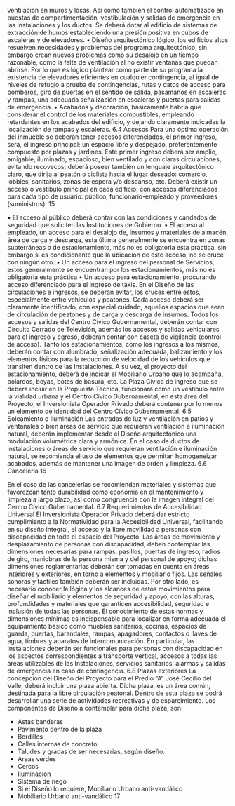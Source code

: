 ventilación en muros y losas. Así como también el control automatizado en puestas de
compartimentación, vestibulación y salidas de emergencia en las instalaciones y los ductos.
Se deberá dotar al edificio de sistemas de extracción de humos estableciendo una presión
positiva en cubos de escaleras y de elevadores.
• Diseño arquitectónico lógico, los edificios altos resuelven necesidades y problemas del
programa arquitectónico, sin embargo crean nuevos problemas como su desalojo en un
tiempo razonable, como la falta de ventilación al no existir ventanas que puedan abrirse.
Por lo que es lógico plantear como parte de su programa la existencia de elevadores
eficientes en cualquier contingencia, al igual de niveles de refugio a prueba de
contingencias, rutas y datos de acceso para bomberos, giro de puertas en el sentido de
salida, pasamanos en escaleras y rampas, una adecuada señalización en escaleras y
puertas para salidas de emergencia.
• Acabados y decoración, básicamente habría que considerar el control de los materiales
combustibles, empleando retardantes en los acabados del edificio, y dejando claramente
indicadas la localización de rampas y escaleras.
6.4 Accesos
Para una óptima operación del inmueble se deberán tener accesos diferenciados, el primer ingreso,
será, el ingreso principal; un espacio libre y despejado, preferentemente compuesto por plazas y
jardines. Este primer ingreso deberá ser amplio, amigable, iluminado, espacioso, bien ventilado y
con claras circulaciones, evitando recovecos; deberá poseer también un lenguaje arquitectónico
claro, que dirija al peatón o ciclista hacia el lugar deseado: comercio, lobbies, sanitarios, zonas de
espera y/o descanso, etc.
Deberá existir un acceso o vestíbulo principal en cada edificio, con accesos diferenciados para cada
tipo de usuario: público, funcionario-empleado y proveedores (suministros).
15

• El acceso al público deberá contar con las condiciones y candados de seguridad que
soliciten las Instituciones de Gobierno.
• El acceso al empleado, un acceso para el desalojo de, insumos y materiales de
almacén, área de carga y descarga, esta última generalmente se encuentra en zonas
subterráneas o de estacionamiento, más no es obligatoria esta práctica, sin embargo
si es condicionante que la ubicación de este acceso, no se cruce con ningún otro.
• Un acceso para el ingreso del personal de Servicios, estos generalmente se
encuentran por los estacionamientos, más no es obligatoria esta práctica
• Un acceso para estacionamiento, procurando acceso diferenciado para el ingreso de
taxis.
En el Diseño de las circulaciones e ingresos, se deberán evitar, los cruces entre estos,
especialmente entre vehículos y peatones. Cada acceso deberá ser claramente identificado, con
especial cuidado, aquellos espacios que sean de circulación de peatones y de carga y descarga de
insumos.
Todos los accesos y salidas del Centro Cívico Gubernamental, deberán contar con Circuito Cerrado
de Televisión, además los accesos y salidas vehiculares para el ingreso y egreso, deberán contar
con caseta de vigilancia (control de acceso).
Tanto los estacionamientos, como los ingresos a los mismos, deberán contar con alumbrado,
señalización adecuada, balizamiento y los elementos físicos para la reducción de velocidad de los
vehículos que transiten dentro de las Instalaciones. A su vez, el proyecto del estacionamiento,
deberá de indicar el Mobiliario Urbano que lo acompaña, bolardos, boyas, botes de basura, etc.
La Plaza Cívica de ingreso que se deberá incluir en la Propuesta Técnica, funcionará como un
vestíbulo entre la vialidad urbana y el Centro Cívico Gubernamental, en esta área del Proyecto, el
Inversionista Operador Privado deberá contener por lo menos un elemento de identidad del Centro
Cívico Gubernamental.
6.5 Soleamiento e Iluminación
Las entradas de luz y ventilación en patios y ventanales o bien áreas de servicio que requieran
ventilación e iluminación natural, deberán implementar desde el Diseño arquitectónico una
modulación volumétrica clara y armónica. En el caso de ductos de instalaciones o áreas de servicio
que requieran ventilación e iluminación natural, se recomienda el uso de elementos que permitan
homogeneizar acabados, además de mantener una imagen de orden y limpieza.
6.6 Cancelería
16

En el caso de las cancelerías se recomiendan materiales y sistemas que favorezcan tanto
durabilidad como economía en el mantenimiento y limpieza a largo plazo, así como congruencia
con la imagen integral del Centro Cívico Gubernamental.
6.7 Requerimientos de Accesibilidad Universal
El Inversionista Operador Privado deberá dar estricto cumplimiento a la Normatividad para la
Accesibilidad Universal, facilitando en su diseño integral, el acceso y la libre movilidad a personas
con discapacidad en todo el espacio del Proyecto.
Las áreas de movimiento y desplazamiento de personas con discapacidad, deben contemplar las
dimensiones necesarias para rampas, pasillos, puertas de ingreso, radios de giro, maniobras de la
persona misma y del personal de apoyo; dichas dimensiones reglamentarias deberán ser tomadas
en cuenta en áreas interiores y exteriores, en torno a elementos y mobiliario fijos. Las señales
sonoras y táctiles también deberán ser incluidas.
Por otro lado, es necesario conocer la lógica y los alcances de estos movimientos para diseñar el
mobiliario y elementos de seguridad y apoyo, con las alturas, profundidades y materiales que
garanticen accesibilidad, seguridad e inclusión de todas las personas.
El conocimiento de estas normas y dimensiones mínimas es indispensable para localizar en forma
adecuada el equipamiento básico como muebles sanitarios, cocinas, espacios de guarda, puertas,
barandales, rampas, apagadores, contactos o llaves de agua, timbres y aparatos de
intercomunicación.
En particular, las Instalaciones deberán ser funcionales para personas con discapacidad en los
aspectos correspondientes a transporte vertical, accesos a todas las áreas utilizables de las
Instalaciones, servicios sanitarios, alarmas y salidas de emergencia en caso de contingencia.
6.8 Plazas exteriores
La concepción del Diseño del Proyecto para el Predio “A” José Cecilio del Valle, deberá incluir una
plaza abierta. Dicha plaza, es un área común, destinada para la libre circulación peatonal. Dentro de
esta plaza se podrá desarrollar una serie de actividades recreativas y de esparcimiento. Los
componentes de Diseño a contemplar para dicha plaza, son:
- Astas banderas
- Pavimento dentro de la plaza
- Bordillos
- Calles internas de concreto
- Taludes y gradas de ser necesarias, según diseño.
- Áreas verdes
- Cercos
- Iluminación
- Sistema de riego
- Si el Diseño lo requiere, Mobiliario Urbano anti-vandálico
- Mobiliario Urbano anti-vandálico
17

